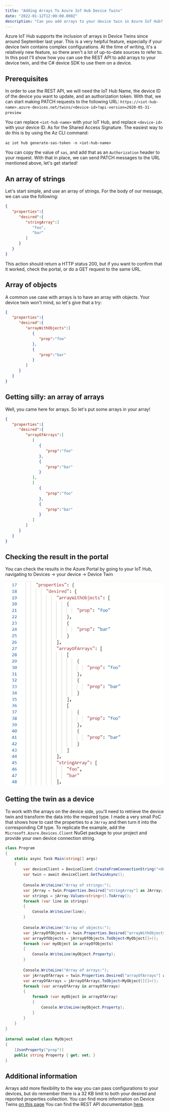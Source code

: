 ```yaml
---
title: "Adding Arrays To Azure IoT Hub Device Twins"
date: "2022-01-12T12:00:00.000Z"
description: "Can you add arrays to your device twin in Azure IoT Hub? This example shows how to do it with the REST API, and use the twins with the C# SDK."
---
```


Azure IoT Hub supports the inclusion of arrays in Device Twins since around September last year. This is a very helpful feature, especially if your device twin contains complex configurations. At the time of writing, it's a relatively new feature, so there aren't a lot of up-to-date sources to refer to. In this post I'll show how you can use the REST API to add arrays to your device twin, and the C# device SDK to use them on a device.

## Prerequisites
In order to use the REST API, we will need the IoT Hub Name, the device ID of the device you want to update, and an authorization token. With that, we can start making PATCH requests to the following URL:
`https://<iot-hub-name>.azure-devices.net/twins/<device-id>?api-version=2020-05-31-preview`

You can replace `<iot-hub-name>` with your IoT Hub, and replace `<device-id>` with your device ID. As for the Shared Access Signature. The easiest way to do this is by using the Az CLI command:

`az iot hub generate-sas-token -n <iot-hub-name>`

You can copy the value of `sas`, and add that as an `Authorization` header to your request. With that in place, we can send PATCH messages to the URL mentioned above, let's get started!

## An array of strings
Let's start simple, and use an array of strings. For the body of our message, we can use the following:
```json
{
   "properties":{
      "desired":{
         "stringArray":[
            "foo",
            "bar"
         ]
      }
   }
}
```
This action should return a HTTP status 200, but if you want to confirm that it worked, check the portal, or do a GET request to the same URL.

## Array of objects
A common use case with arrays is to have an array with objects. Your device twin won't mind, so let's give that a try:
```json
{
   "properties":{
      "desired":{
         "arrayWithObjects":[
            {
               "prop":"foo"
            },
            {
               "prop":"bar"
            }
         ]
      }
   }
}
```

## Getting silly: an array of arrays
Well, you came here for arrays. So let's put some arrays in your array!
```json
{
   "properties":{
      "desired":{
         "arrayOfArrays":[
            [
               {
                  "prop":"foo"
               },
               {
                  "prop":"bar"
               }
            ],
            [
               {
                  "prop":"foo"
               },
               {
                  "prop":"bar"
               }
            ]
         ]
      }
   }
}
```

## Checking the result in the portal
You can check the results in the Azure Portal by going to your IoT Hub, navigating to Devices -> your device -> Device Twin

![Twin update in portal](./images/portal.png "It's all there!")

## Getting the twin as a device
To work with the arrays on the device side, you'll need to retrieve the device twin and transform the data into the required type. I made a very small PoC that shows how to cast the properties to a `JArray` and then turn it into the corresponding C# type. To replicate the example, add the `Microsoft.Azure.Devices.Client` NuGet package to your project and provide your own device connection string.

```cs
class Program
{
    static async Task Main(string[] args)
    {
        var deviceClient = DeviceClient.CreateFromConnectionString("<device-connection-string");
        var twin = await deviceClient.GetTwinAsync();

        Console.WriteLine("Array of strings:");
        var jArray = twin.Properties.Desired["stringArray"] as JArray;
        var strings = jArray.Values<string>().ToArray();
        foreach (var line in strings)
        {
            Console.WriteLine(line);
        }

        Console.WriteLine("Array of objects:");
        var jArrayOfObjects = twin.Properties.Desired["arrayWithObjects"] as JArray;
        var arrayOfObjects = jArrayOfObjects.ToObject<MyObject[]>();
        foreach (var myObject in arrayOfObjects)
        {
            Console.WriteLine(myObject.Property);
        }

        Console.WriteLine("Array of arrays:");
        var jArrayOfArrays = twin.Properties.Desired["arrayOfArrays"] as JArray;
        var arrayOfArrays = jArrayOfArrays.ToObject<MyObject[][]>();
        foreach (var arrayOfArray in arrayOfArrays)
        {
            foreach (var myObject in arrayOfArray)
            {
                Console.WriteLine(myObject.Property);
            }
        }
    }
}

internal sealed class MyObject
{
    [JsonProperty("prop")]
    public string Property { get; set; }
}
```

## Additional information
Arrays add more flexibility to the way you can pass configurations to your devices, but do remember there is a 32 KB limit to both your desired and reported properties collection. You can find more information on Device Twins [on this page][1]
You can find the REST API documentation [here][2]. 

  [1]: https://docs.microsoft.com/en-us/azure/iot-hub/iot-hub-devguide-device-twins?WT.mc_id=IoT-MVP-5004034#device-twin-size
  [2]: https://docs.microsoft.com/en-us/rest/api/iothub/service/devices/update-twin?WT.mc_id=IoT-MVP-5004034